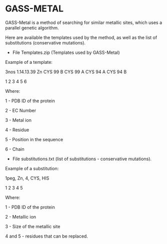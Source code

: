# GASS-METAL

GASS-Metal is a method of searching for similar metallic sites, which uses a parallel genetic algorithm.

Here are available the templates used by the method, as well as the list of substitutions (conservative mutations).


- File Templates.zip (Templates used by GASS-Metal)

Example of a template:

3nos 1.14.13.39 Zn CYS 99 B CYS 99 A CYS 94 A CYS 94 B

1    2          3  4   5  6


Where:

1 - PDB ID of the protein

2 - EC Number

3 - Metal ion

4 - Residue

5 - Position in the sequence

6 - Chain



- File substitutions.txt (list of substitutions - conservative mutations).


Example of a substitution:


1peg, Zn, 4, CYS, HIS

1     2   3   4   5

Where:

1 - PDB ID of the protein

2 - Metallic ion

3 - Size of the metallic site

4 and 5 - residues that can be replaced.

